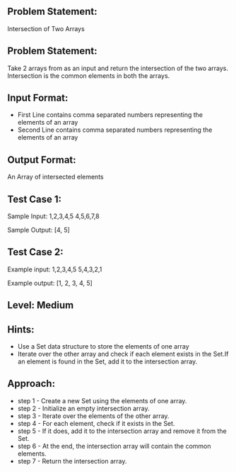 ## Problem Statement:
Intersection of Two Arrays

## Problem Statement:
Take 2 arrays from as an input and return the
intersection of the two arrays.
Intersection is the common elements in both
the arrays.


## Input Format:
- First Line contains comma separated numbers representing the elements of an array
- Second Line contains comma separated numbers representing the elements of an array


## Output Format:
An Array of intersected elements

## Test Case 1:
Sample Input:
1,2,3,4,5
4,5,6,7,8

Sample Output:
[4, 5]

## Test Case 2:
Example input:
1,2,3,4,5
5,4,3,2,1

Example output:
[1, 2, 3, 4, 5]

## Level: Medium

## Hints:
- Use a Set data structure to store the 
elements of one array
- Iterate over the other array and 
check if each element exists in the 
Set.If an element is found in the 
Set, add it to the intersection array.

## Approach:
- step 1 - Create a new Set using the elements of one array.
- step 2 - Initialize an empty intersection array.
- step 3 - Iterate over the elements of the other array.
- step 4 - For each element, check if it exists in the Set.
- step 5 - If it does, add it to the intersection array and remove it from the Set.
- step 6 - At the end, the intersection array will contain the common elements.
- step 7 - Return the intersection array.

